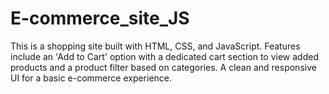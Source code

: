 # E-commerce_site_JS
This is a shopping site built with HTML, CSS, and JavaScript. Features include an 'Add to Cart' option with a dedicated cart section to view added products and a product filter based on categories. A clean and responsive UI for a basic e-commerce experience.
